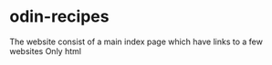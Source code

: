 # odin-recipes
The website consist of a main index page which have links to a few websites
Only html